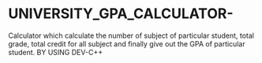 # UNIVERSITY_GPA_CALCULATOR-
Calculator which calculate the number of subject of particular student, total grade, total credit for all subject and finally give out the GPA of particular student.
							 								 BY USING DEV-C++
